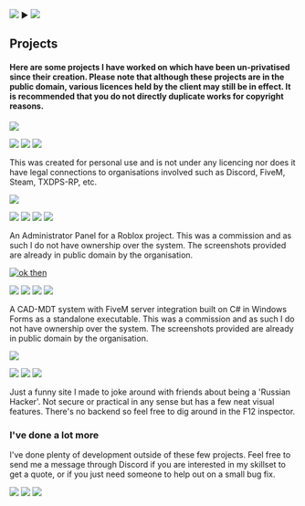 [![](https://img.shields.io/badge/-Home-blue?style=for-the-badge)](https://astonbolwell.github.io) ▶ [![](https://img.shields.io/badge/-Projects-blue?style=for-the-badge)](https://astonbolwell.github.io/projects)

## Projects

#### Here are some projects I have worked on which have been un-privatised since their creation. Please note that although these projects are in the public domain, various licences held by the client may still be in effect. It is recommended that you do not directly duplicate works for copyright reasons.


[![](https://img.shields.io/badge/-FiveM%20Discord%20Bot-purple?style=for-the-badge)](https://astonbolwell.github.io/projects/fivemdiscordbot)

![](https://img.shields.io/badge/-NodeJS-green?logo=node.js) ![](https://img.shields.io/badge/-JSON-red?logo=json) ![](https://img.shields.io/badge/-Discord%20API-9cf?logo=discord)

This was created for personal use and is not under any licencing nor does it have legal connections to organisations involved such as Discord, FiveM, Steam, TXDPS-RP, etc.


[![](https://img.shields.io/badge/-Roblox%20Admin%20Panel-purple?style=for-the-badge)](https://astonbolwell.github.io/projects/robloxadminpanel)

![](https://img.shields.io/badge/-Lua-9cf?logo=lua) ![](https://img.shields.io/badge/-HTML-lightgrey?logo=html5) ![](https://img.shields.io/badge/-CSS-yellow?logo=css3) ![](https://img.shields.io/badge/-Javascript-red?logo=javascript)

An Administrator Panel for a Roblox project. This was a commission and as such I do not have ownership over the system. The screenshots provided are already in public domain by the organisation.


[![ok then](https://img.shields.io/badge/-FiveM%20Cad%20Mdt-purple?style=for-the-badge)](https://astonbolwell.github.io/projects/fivemcadmdt)

![](https://img.shields.io/badge/-Lua-9cf?logo=lua) ![](https://img.shields.io/badge/-C%20Sharp-ff69b4?logo=c%20sharp) ![](https://img.shields.io/badge/-JSON-red?logo=json) ![](https://img.shields.io/badge/-PHP-lightgrey?logo=php)

A CAD-MDT system with FiveM server integration built on C# in Windows Forms as a standalone executable. This was a commission and as such I do not have ownership over the system. The screenshots provided are already in public domain by the organisation.


[![](https://img.shields.io/badge/-Russian%20Hacking%20Joke-purple?style=for-the-badge)](https://astonbolwell.github.io/projects/russianhackingjoke)

![](https://img.shields.io/badge/-HTML-lightgrey?logo=html5) ![](https://img.shields.io/badge/-CSS-yellow?logo=css3) ![](https://img.shields.io/badge/-Javascript-red?logo=javascript)

Just a funny site I made to joke around with friends about being a 'Russian Hacker'. Not secure or practical in any sense but has a few neat visual features. There's no backend so feel free to dig around in the F12 inspector.

### I've done a lot more
I've done plenty of development outside of these few projects. Feel free to send me a message through Discord if you are interested in my skillset to get a quote, or if you just need someone to help out on a small bug fix.

[![](https://img.shields.io/badge/Discord%3A-ASTON%238764-7289DA?logo=discord&style=flat-square)](https://discordhub.com/profile/410986116569628672) [![](https://img.shields.io/badge/GitHub%3A-AstonBolwell-CCCCCC?logo=github&style=flat-square)](https://github.com/AstonBolwell) [![](https://img.shields.io/badge/Website%3A-astonbolwell.github.io-00AEF0?logo=cliqz&style=flat-square)](https://astonbolwell.github.io)
